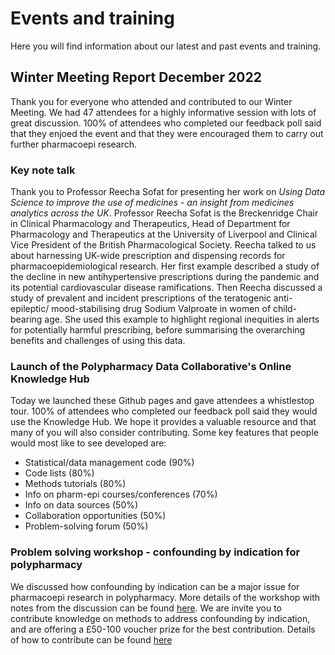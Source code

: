 # Events and training
Here you will find information about our latest and past events and training.

## Winter Meeting Report December 2022

Thank you for everyone who attended and contributed to our Winter Meeting. We had 47 attendees for a highly informative session with lots of great discussion. 100% of attendees who completed our feedback poll said that they enjoed the event and that they were encouraged them to carry out further pharmacoepi research.

### Key note talk

Thank you to Professor Reecha Sofat for presenting her work on *Using Data Science to improve the use of medicines - an insight from medicines analytics across the UK*. Professor Reecha Sofat is the Breckenridge Chair in Clinical Pharmacology and Therapeutics, Head of Department for Pharmacology and Therapeutics at the University of Liverpool and Clinical Vice President of the British Pharmacological Society. Reecha talked to us about harnessing UK-wide prescription and dispensing records for pharmacoepidemiological research. Her first example described a study of the decline in new antihypertensive prescriptions during the pandemic and its potential cardiovascular disease ramifications. Then Reecha discussed a study of prevalent and incident prescriptions of the teratogenic anti-epileptic/ mood-stabilising drug Sodium Valproate in women of child-bearing age. She used this example to highlight regional inequities in alerts for potentially harmful prescribing, before summarising the overarching benefits and challenges of using this data. 

### Launch of the Polypharmacy Data Collaborative's Online Knowledge Hub

Today we launched these Github pages and gave attendees a whistlestop tour. 100% of attendees who completed our feedback poll said they would use the Knowledge Hub. We hope it provides a valuable resource and that many of you will also consider contributing. Some key features that people would most like to see developed are:
- Statistical/data management code (90%)
- Code lists (80%)
- Methods tutorials (80%)
- Info on pharm-epi courses/conferences (70%)
- Info on data sources (50%)
- Collaboration opportunities (50%)
- Problem-solving forum (50%)

### Problem solving workshop - confounding by indication for polypharmacy

We discussed how confounding by indication can be a major issue for pharmacoepi research in polypharmacy. More details of the workshop with notes from the discussion can be found [here](https://github.com/Pharmacoepi-Data-Collaborative/home/blob/Main/events%26training/workshops/confounding_by_indication.md). We are invite you to contribute knowledge on methods to address confounding by indication, and are offering a £50-100 voucher prize for the best contribution. Details of how to contribute can be found [here](https://github.com/Pharmacoepi-Data-Collaborative/home/blob/Main/events%26training/workshops/confounding_by_indication.md)
